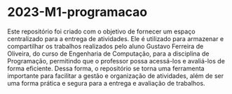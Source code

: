 # 2023-M1-programacao

Este repositório foi criado com o objetivo de fornecer um espaço centralizado para a entrega de atividades. Ele é utilizado para armazenar e compartilhar os trabalhos realizados pelo aluno Gustavo Ferreira de Oliveira, do curso de Engenharia de Computação, para a disciplina de Programação, permitindo que o professor possa acessá-los e avaliá-los de forma eficiente. Dessa forma, o repositório se torna uma ferramenta importante para facilitar a gestão e organização de atividades, além de ser uma forma prática e segura para a entrega e avaliação de trabalhos.

